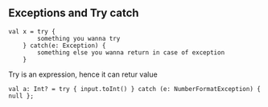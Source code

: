 ## Exceptions and Try catch

```
val x = try {
        something you wanna try
    } catch(e: Exception) {
        something else you wanna return in case of exception
    }
```

Try is an expression, hence it can retur value
```
val a: Int? = try { input.toInt() } catch (e: NumberFormatException) { null };
```
